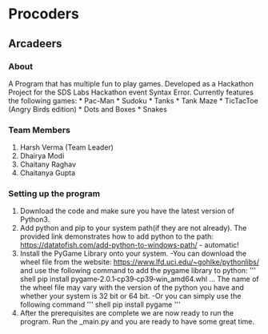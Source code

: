# Procoders
## Arcadeers

### About
  A Program that has multiple fun to play games.
  Developed as a Hackathon Project for the SDS Labs Hackathon event Syntax Error.
  Currently features the following games:
    * Pac-Man
    * Sudoku
    * Tanks
    * Tank Maze
    * TicTacToe (Angry Birds edition)
    * Dots and Boxes
    * Snakes
      
### Team Members
  1. Harsh Verma (Team Leader)
  2. Dhairya Modi
  3. Chaitany Raghav
  4. Chaitanya Gupta
  
### Setting up the program
  1. Download the code and make sure you have the latest version of Python3.
  2. Add python and pip to your system path(if they are not already).
        The provided link demonstrates how to add python to the path: https://datatofish.com/add-python-to-windows-path/ - automatic!
  3. Install the PyGame Library onto your system.
      -You can download the wheel file from the website: https://www.lfd.uci.edu/~gohlke/pythonlibs/
        and use the following command to add the pygame library to python:
        ''' shell
        pip install pygame‑2.0.1‑cp39‑cp39‑win_amd64.whl
        ...
        The name of the wheel file may vary with the version of the python you have and whether your system is 32 bit or 64 bit.
      -Or you can simply use the following command
        ''' shell
        pip install pygame
        '''
  4. After the prerequisites are complete we are now ready to run the program.
    Run the \_main.py and you are ready to have some great time.
        
